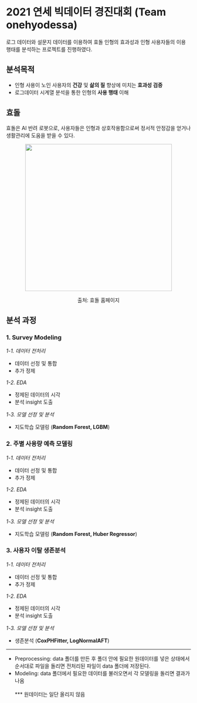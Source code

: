 # 2021 연세 빅데이터 경진대회 (Team onehyodessa)
로그 데이터와 설문지 데이터를 이용하여 효돌 인형의 효과성과 인형 사용자들의 이용 행태를 분석하는 프로젝트를 진행하였다.

## 분석목적
- 인형 사용이 노인 사용자의 **건강** 및 **삶의 질** 향상에 미치는 **효과성 검증**
- 로그데이터 시계열 분석을 통한 인형의 **사용 행태** 이해

## 효돌
효돌은 AI 반려 로봇으로, 사용자들은 인형과 상호작용함으로써 정서적 안정감을 얻거나 생활관리에 도움을 받을 수 있다.

<p align = 'center'>
<img src="https://user-images.githubusercontent.com/55840722/149629788-5645db07-14ec-4206-928f-0918fb5aa6e1.png"
18
       style="width: 400px; margin:0px auto">
</p>
<p align = "center">출처: 효돌 홈페이지<p align="center">


## 분석 과정

### 1. Survey Modeling
  *1-1. 데이터 전처리*
  - 데이터 선정 및 통합
  - 추가 정제
  
  *1-2. EDA*
  - 정제된 데이터의 시각
  - 분석 insight 도출
    
  *1-3. 모델 선정 및 분석*
  - 지도학습 모델링 (**Random Forest, LGBM**)
  
### 2. 주별 사용량 예측 모델링
  *1-1. 데이터 전처리*
  - 데이터 선정 및 통합
  - 추가 정제
  
  *1-2. EDA*
  - 정제된 데이터의 시각
  - 분석 insight 도출
    
  *1-3. 모델 선정 및 분석*
  - 지도학습 모델링 (**Random Forest, Huber Regressor**)
  
 ### 3. 사용자 이탈 생존분석
  *1-1. 데이터 전처리*
  - 데이터 선정 및 통합
  - 추가 정제
  
  *1-2. EDA*
  - 정제된 데이터의 시각
  - 분석 insight 도출
    
  *1-3. 모델 선정 및 분석*
  - 생존분석 (**CoxPHFitter, LogNormalAFT**)

---
- Preprocessing: data 폴더를 만든 후 폴더 안에 필요한 원데이터를 넣은 상태에서 순서대로 파일을 돌리면 전처리된 파일이 data 폴더에 저장된다. 
- Modeling: data 폴더에서 필요한 데이터를 불러오면서 각 모델링을 돌리면 결과가 나옴<br><br>
*** 원데이터는 일단 올리지 않음  
